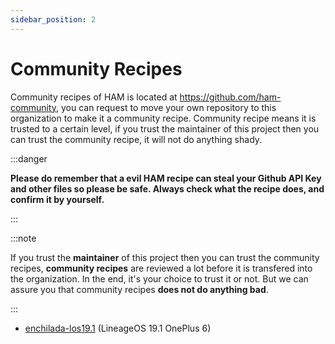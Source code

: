 ```yaml
---
sidebar_position: 2
---
```


# Community Recipes

Community recipes of HAM is located at https://github.com/ham-community, you can request to move your own repository
to this organization to make it a community recipe. Community recipe means it is trusted to a certain level, if you
trust the maintainer of this project then you can trust the community recipe, it will not do anything shady.

:::danger

**Please do remember that a evil HAM recipe can steal your Github API Key and other files so please be safe. Always 
check what the recipe does, and confirm it by yourself.**

:::

:::note

If you trust the **maintainer** of this project then you can trust the community recipes, **community recipes** are
reviewed a lot before it is transfered into the organization. In the end, it's your choice to trust it or not. But
we can assure you that community recipes **does not do anything bad**.

:::


* [enchilada-los19.1](https://github.com/ham-community/enchilada-los19.1) (LineageOS 19.1 OnePlus 6)
